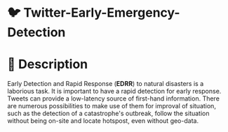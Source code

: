 # 🐦 Twitter-Early-Emergency-Detection

# 📙 Description
Early Detection and Rapid Response (**EDRR**) to natural disasters is a laborious task. It is important to have a rapid detection for early response.
Tweets can provide a low-latency source of first-hand information. There are numerous possibilities to make use of them for improval of situation, such as the detection of
a catastrophe's outbreak, follow the situation without being on-site and locate hotspost, even without geo-data.



